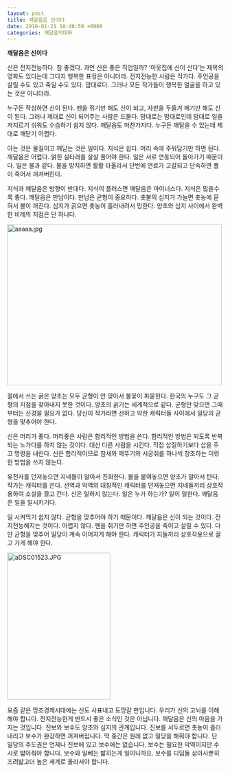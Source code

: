 ```yaml
---
layout: post
title: 깨달음은 신이다
date: 2016-01-21 18:48:59 +0900
categories: 깨달음의대화
---
```

**깨달음은 신이다**

  


신은 전지전능하다. 참 좋겠다. 과연 신은 좋은 직업일까? ‘이웃집에 신이 산다’는 제목의 영화도 있다는데 그다지 행복한 표정은 아니더라. 전지전능한 사람은 작가다. 주인공을 살릴 수도 있고 죽일 수도 있다. 맘대로다. 그러나 모든 작가들이 행복한 얼굴을 하고 있는 것은 아니더라. 

  


누구든 작심하면 신이 된다. 펜을 쥐기만 해도 신이 되고, 자판을 두들겨 패기만 해도 신이 된다. 그러나 제대로 신이 되어주는 사람은 드물다. 맘대로는 맘대로인데 맘대로 일을 저지르기 쉬워도 수습하기 쉽지 않다. 깨달음도 마찬가지다. 누구든 깨달을 수 있는데 제대로 깨닫기 어렵다.

  


아는 것은 물질이고 깨닫는 것은 일이다. 지식은 쉽다. 머리 속에 주워담기만 하면 된다. 깨달음은 어렵다. 얽힌 실타래를 살살 풀어야 한다. 일은 서로 연동되어 돌아가기 때문이다. 일은 불과 같다. 불을 방치하면 활활 타올라서 단번에 연료가 고갈되고 단속하면 풀이 죽어서 꺼져버린다. 

  


지식과 깨달음은 방향이 반대다. 지식이 플러스면 깨달음은 마이너스다. 지식은 많을수록 좋다. 깨달음은 만남이다. 만남은 균형이 중요하다. 촛불의 심지가 가늘면 촛농에 묻혀서 불이 꺼진다. 심지가 굵으면 촛농이 흘러내려서 망한다. 양초와 심지 사이에서 완벽한 비례의 지점은 단 하나다.

  




<img src="assets/attach/images/198/863/663/aaaaa.jpg" alt="aaaaa.jpg" width="500" height="375" /> 

  


절에서 쓰는 굵은 양초는 모두 균형이 안 맞아서 불꽃이 파묻힌다. 한국의 누구도 그 균형의 지점을 찾아내지 못한 것이다. 양초의 굵기는 세계적으로 같다. 균형만 맞으면 그때부터는 신경쓸 필요가 없다. 당신이 작가라면 선하고 악한 캐릭터들 사이에서 밀당의 균형을 맞추어야 한다. 

  


신은 머리가 좋다. 머리좋은 사람은 합리적인 방법을 쓴다. 합리적인 방법은 되도록 반복되는 노가다를 하지 않는 것이다. 대신 다른 사람을 시킨다. 직접 삽질하기보다 삽을 주고 명령을 내린다. 신은 합리적이므로 참새와 메뚜기와 시궁쥐를 하나씩 창조하는 미련한 방법을 쓰지 않는다. 

  


유전자를 던져놓으면 지네들이 알아서 진화한다. 불을 붙여놓으면 양초가 알아서 탄다. 작가는 캐릭터를 쓴다. 선역과 악역의 대칭적인 캐릭터를 던져놓으면 지네들끼리 상호작용하여 소설을 끌고 간다. 신은 일하지 않는다. 일은 누가 하는가? 일이 일한다. 깨달음은 일을 일시키기다. 

  


일 시켜먹기 쉽지 않다. 균형을 맞추어야 하기 때문이다. 깨달음은 신이 되는 것이다. 전지전능해지는 것이다. 어렵지 않다. 펜을 쥐기만 하면 주인공을 죽이고 살릴 수 있다. 다만 균형을 맞추어 밀당이 계속 이어지게 해야 한다. 캐릭터가 지들끼리 상호작용으로 끌고 가게 해야 한다. 

  


  



<img src="assets/attach/images/198/863/663/aDSC01523.JPG" alt="aDSC01523.JPG" width="240" height="342" />   


  


요즘 같은 망조경제시대에는 신도 사표내고 도망갈 판입니다. 우리가 신의 고뇌를 이해해야 합니다. 전지전능한게 반드시 좋은 소식인 것은 아닙니다. 깨달음은 신의 마음을 가지는 것입니다. 진보와 보수도 양초와 심지의 관계입니다. 진보를 서두르면 촛농이 흘러내리고 보수가 완강하면 꺼져버립니다. 딱 중간은 원래 없고 밀당을 해줘야 합니다. 단 밀당의 주도권은 언제나 진보에 있고 보수에는 없습니다. 보수는 필요한 악역이지만 수시로 밟아줘야 합니다. 보수와 일베는 밟히는게 일이니까요. 보수를 디딤돌 삼아사뿐히 즈려밟고더 높은 세계로 올라서야 합니다.
